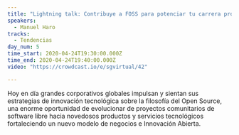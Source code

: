 ```yaml
---
title: "Lightning talk: Contribuye a FOSS para potenciar tu carrera profesional"
speakers:
  - Manuel Haro
tracks:
  - Tendencias
day_num: 5
time_start: 2020-04-24T19:30:00.000Z
time_end: 2020-04-24T19:40:00.000Z
video: "https://crowdcast.io/e/sgvirtual/42"

---
```

Hoy en día grandes corporativos globales impulsan y sientan sus estrategias de innovación tecnológica sobre la filosofía del Open Source, una enorme oportunidad de evolucionar de proyectos comunitarios de software libre hacia novedosos productos y servicios tecnológicos fortaleciendo un nuevo modelo de negocios e Innovación Abierta.